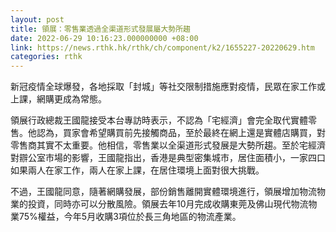```yaml
---
layout: post
title: 領展：零售業透過全渠道形式發展屬大勢所趨
date: 2022-06-29 10:16:23.000000000 +08:00
link: https://news.rthk.hk/rthk/ch/component/k2/1655227-20220629.htm
categories: rthk
---
```


新冠疫情全球爆發，各地採取「封城」等社交限制措施應對疫情，民眾在家工作或上課，網購更成為常態。

領展行政總裁王國龍接受本台專訪時表示，不認為「宅經濟」會完全取代實體零售。他認為，買家會希望購買前先接觸商品，至於最終在網上還是實體店購買，對零售商其實不太重要。他相信，零售業以全渠道形式發展是大勢所趨。至於宅經濟對辧公室市場的影響，王國龍指出，香港是典型密集城市，居住面積小，一家四口如果兩人在家工作，兩人在家上課，在居住環境上面對很大挑戰。

不過，王國龍同意，隨著網購發展，部份銷售離開實體環境進行，領展增加物流物業的投資，同時亦可以分散風險。領展去年10月完成收購東莞及佛山現代物流物業75%權益，今年5月收購3項位於長三角地區的物流產業。
